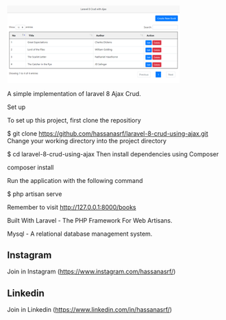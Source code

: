 
<img src="/public/img/screenshot-localhost-2021.02.28-01_24_28.png" width="80%">

A simple implementation of laravel 8 Ajax Crud.

Set up

To set up this project, first clone the repositiory

$ git clone https://github.com/hassanasrf/laravel-8-crud-using-ajax.git
Change your working directory into the project directory

$ cd laravel-8-crud-using-ajax
Then install dependencies using Composer

composer install

Run the application with the following command

$ php artisan serve

Remember to visit http://127.0.0.1:8000/books

Built With
Laravel - The PHP Framework For Web Artisans.

Mysql - A relational database management system.

## Instagram
Join in Instagram
(https://www.instagram.com/hassanasrf/)

## Linkedin
Join in Linkedin
(https://www.linkedin.com/in/hassanasrf/)
